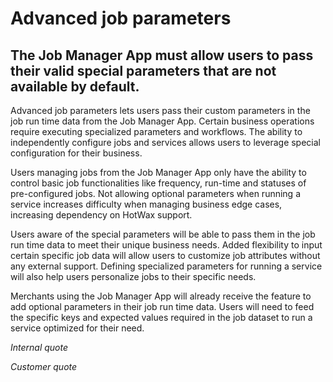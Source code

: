 # Advanced job parameters

## The Job Manager App must allow users to pass their valid special parameters that are not available by default.

Advanced job parameters lets users pass their custom parameters in the job run time data from the Job Manager App. Certain business operations require executing specialized parameters and workflows. The ability to independently configure jobs and services allows users to leverage special configuration for their business. 

Users managing jobs from the Job Manager App only have the ability to control basic job functionalities like frequency, run-time and statuses of pre-configured jobs. Not allowing optional parameters when running a service increases difficulty when managing business edge cases, increasing dependency on HotWax support.

Users aware of the special parameters will be able to pass them in the job run time data to meet their unique business needs. Added flexibility to input certain specific job data will allow users to customize job attributes without any external support. Defining specialized parameters for running a service will also help users personalize jobs to their specific needs.

Merchants using the Job Manager App will already receive the feature to add optional parameters in their job run time data. Users will need to feed the specific keys and expected values required in the job dataset to run a service optimized for their need.

*Internal quote*

*Customer quote* 

